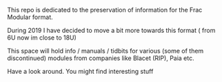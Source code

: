

This repo is dedicated to the preservation of information for the Frac Modular format.

During 2019 I have decided to move a bit more towards this format  ( from 6U now im close to 18U)

This space will hold info / manuals / tidbits for various (some of them discontinued) modules from
companies like Blacet (RIP), Paia etc. 

Have a look around. You might find interesting stuff






